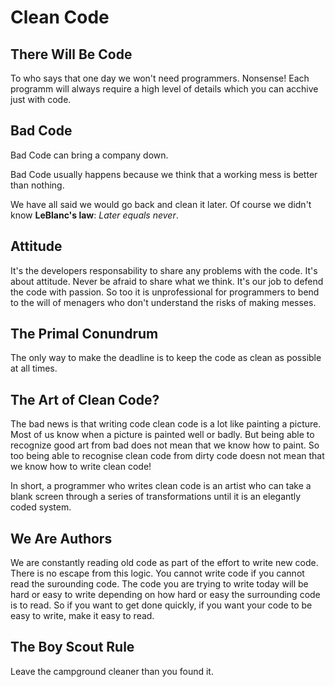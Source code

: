 # Clean Code

## There Will Be Code
To who says that one day we won't need programmers.
Nonsense! Each programm will always require a high level of details which you can acchive just with code.

## Bad Code
Bad Code can bring a company down.

Bad Code usually happens because we think that a working mess is better than nothing. 

We have all said we would go back and clean it later. Of course we didn't know **LeBlanc's law**: *Later equals never*.

## Attitude
It's the developers responsability to share any problems with the code.
It's about attitude. Never be afraid to share what we think.
It's our job to defend the code with passion.
So too it is unprofessional for programmers to bend to the will of menagers who don't understand the risks of making messes.

## The Primal Conundrum
The only way to make the deadline is to keep the code as clean as possible at all times.

## The Art of Clean Code?
The bad news is that writing code clean code is a lot like painting a picture. Most of us know when a picture is painted well or badly. But being able to recognize good art from bad does not mean that we know how to paint. So too being able to recognise clean code from dirty code doesn not mean that we know how to write clean code!

In short, a programmer who writes clean code is an artist who can take a blank screen through a series of transformations until it is an elegantly coded system.

## We Are Authors
We are constantly reading old code as part of the effort to write new code.
There is no escape from this logic. You cannot write code if you cannot read the surounding code. The code you are trying to write today will be hard or easy to write depending on how hard or easy the surrounding code is to read. So if you want to get done quickly, if you want your code to be easy to write, make it easy to read.

## The Boy Scout Rule

Leave the campground cleaner than you found it.
